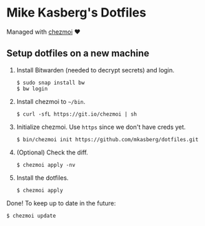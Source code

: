 # Mike Kasberg's Dotfiles

Managed with [chezmoi](https://www.chezmoi.io) ❤️

## Setup dotfiles on a new machine

  1. Install Bitwarden (needed to decrypt secrets) and login.
     ```
     $ sudo snap install bw
     $ bw login
     ```

  2. Install chezmoi to `~/bin`.
     ```
     $ curl -sfL https://git.io/chezmoi | sh
     ```

  3. Initialize chezmoi. Use `https` since we don't have creds yet.
     ```
     $ bin/chezmoi init https://github.com/mkasberg/dotfiles.git
     ```

  4. (Optional) Check the diff.
     ```
     $ chezmoi apply -nv
     ```

  5. Install the dotfiles.
     ```
     $ chezmoi apply
     ```

Done! To keep up to date in the future:

```
$ chezmoi update
```

